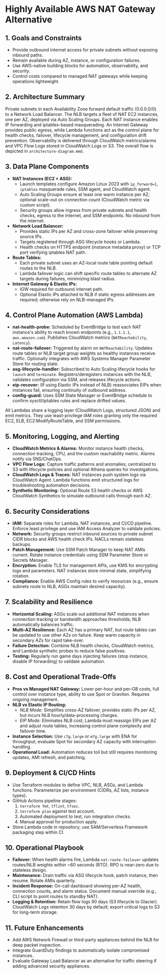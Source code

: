 # Highly Available AWS NAT Gateway Alternative

## 1. Goals and Constraints
- Provide outbound internet access for private subnets without exposing inbound paths.
- Remain available during AZ, instance, or configuration failures.
- Use AWS-native building blocks for automation, observability, and security.
- Control costs compared to managed NAT gateways while keeping operations lightweight.

## 2. Architecture Summary
Private subnets in each Availability Zone forward default traffic (0.0.0.0/0) to a Network Load Balancer. The NLB targets a fleet of NAT EC2 instances, one per AZ, deployed via Auto Scaling Groups. Each NAT instance enables IP forwarding and iptables-based masquerading. An Internet Gateway provides public egress, while Lambda functions act as the control plane for health checks, failover, lifecycle management, and configuration drift prevention. Observability is delivered through CloudWatch metrics/alarms and VPC Flow Logs stored in CloudWatch Logs or S3. The overall flow is depicted in `architecture-diagram.mmd`.

## 3. Data Plane Components
- **NAT Instances (EC2 + ASG):**
  - Launch templates configure Amazon Linux 2023 with `ip_forward=1`, `iptables` masquerade rules, SSM agent, and CloudWatch agent.
  - Auto Scaling Groups ensure at least one warm instance per AZ; optional scale-out on connection count (CloudWatch metric via custom script).
  - Security groups allow ingress from private subnets and health checks, egress to the internet, and SSM endpoints. No inbound from the internet.
- **Network Load Balancer:**
  - Provides static IPs per AZ and cross-zone failover while preserving source IPs.
  - Targets registered through ASG lifecycle hooks or Lambda.
  - Health checks on HTTPS endpoint (instance metadata proxy) or TCP port verifying iptables NAT path.
- **Route Tables:**
  - Each private subnet uses an AZ-local route table pointing default routes to the NLB.
  - Lambda failover logic can shift specific route tables to alternate AZ targets during failures, minimizing blast radius.
- **Internet Gateway & Elastic IPs:**
  - IGW required for outbound internet path.
  - Optional Elastic IPs attached to NLB if static egress addresses are required; otherwise rely on NLB-managed IPs.

## 4. Control Plane Automation (AWS Lambda)
- **nat-health-probe:** Scheduled by EventBridge to test each NAT instance's ability to reach known endpoints (e.g., `1.1.1.1`, `aws.amazon.com`). Publishes CloudWatch metrics (`NATReachability`, `Latency`).
- **nat-route-failover:** Triggered by alarm on `NATReachability`. Updates route tables or NLB target group weights so healthy instances receive traffic. Optionally integrates with AWS Systems Manager Parameter Store for routing state.
- **asg-lifecycle-handler:** Subscribed to Auto Scaling lifecycle hooks for `launch` and `terminate`. Registers/deregisters instances with the NLB, validates configuration via SSM, and releases lifecycle actions.
- **eip-recover:** (If using Elastic IPs instead of NLB) reassociates EIPs when instances fail, ensuring continuity of outbound address.
- **config-guard:** Uses SSM State Manager or EventBridge schedule to confirm sysctl/iptables rules and replace drifted values.

All Lambdas share a logging layer (CloudWatch Logs, structured JSON) and emit metrics. They use least-privilege IAM roles granting only the required EC2, ELB, EC2:ModifyRouteTable, and SSM permissions.

## 5. Monitoring, Logging, and Alerting
- **CloudWatch Metrics & Alarms:** Monitor instance health checks, connection tracking, CPU, and the custom reachability metric. Alarms notify via SNS/ChatOps.
- **VPC Flow Logs:** Capture traffic patterns and anomalies; centralized to S3 with lifecycle policies and optional Athena queries for investigations.
- **CloudWatch Logs & Traces:** NAT instances push system logs via CloudWatch Agent. Lambda functions emit structured logs for troubleshooting automation decisions.
- **Synthetic Monitoring:** Optional Route 53 health checks or AWS CloudWatch Synthetics to simulate outbound calls through each AZ.

## 6. Security Considerations
- **IAM:** Separate roles for Lambda, NAT instances, and CI/CD pipeline. Enforce least privilege and use IAM Access Analyzer to validate policies.
- **Network:** Security groups restrict inbound sources to private subnet CIDR blocks and AWS health check IPs. NACLs remain stateless backups.
- **Patch Management:** Use SSM Patch Manager to keep NAT AMIs current. Rotate instance credentials using SSM Parameter Store or Secrets Manager.
- **Encryption:** Enable TLS for management APIs, use KMS for encrypting logs and parameters. NAT instances store minimal state, simplifying rotation.
- **Compliance:** Enable AWS Config rules to verify resources (e.g., ensure subnets route to NLB, ASGs maintain desired capacity).

## 7. Scalability and Resilience
- **Horizontal Scaling:** ASGs scale out additional NAT instances when connection tracking or bandwidth approaches thresholds; NLB automatically balances traffic.
- **Multi-AZ Resilience:** Each AZ has a primary NAT, but route tables can be updated to use other AZs on failure. Keep warm capacity in secondary AZs for rapid take-over.
- **Failure Detection:** Combine NLB health checks, CloudWatch metrics, and Lambda synthetic probes to reduce false positives.
- **Testing:** Regularly run game days injecting failures (stop instance, disable IP forwarding) to validate automation.

## 8. Cost and Operational Trade-Offs
- **Pros vs Managed NAT Gateway:** Lower per-hour and per-GB costs, full control over instance type, ability to use Spot or Graviton. Requires ongoing management.
- **NLB vs Elastic IP Routing:**
  - *NLB Mode:* Simplifies cross-AZ failover, provides static IPs per AZ, but incurs NLB hourly/data-processing charges.
  - *EIP Mode:* Eliminates NLB cost; Lambda must reassign EIPs per AZ and adjust route tables, increasing control plane complexity and failover time.
- **Instance Selection:** Use `c7g.large` or `m7g.large` with ENA for throughput; evaluate Spot for secondary AZ capacity with interruption handling.
- **Operational Load:** Automation reduces toil but still requires monitoring updates, AMI refresh, and patching.

## 9. Deployment & CI/CD Hints
- Use Terraform modules to define VPC, NLB, ASGs, and Lambda functions. Parameterize per environment (CIDRs, AZ lists, instance types).
- GitHub Actions pipeline stages:
  1. `terraform fmt`, `tflint`, `tfsec`.
  2. `terraform plan` against test account.
  3. Automated deployment to test, run integration checks.
  4. Manual approval for production apply.
- Store Lambda code in repository; use SAM/Serverless Framework packaging step within CI.

## 10. Operational Playbook
- **Failover:** When health alarms fire, Lambda `nat-route-failover` updates routes/NLB weights within ~60 seconds (RTO). RPO is near-zero due to stateless design.
- **Maintenance:** Drain traffic via ASG lifecycle hook, patch instance, then resume. Rotate AMIs quarterly.
- **Incident Response:** On-call dashboard showing per-AZ health, connection counts, and alarm status. Document manual override (e.g., CLI script to point routes to standby NAT).
- **Logging & Retention:** Retain flow logs 90 days (S3 lifecycle to Glacier). CloudWatch Logs retention 30 days by default; export critical logs to S3 for long-term storage.

## 11. Future Enhancements
- Add AWS Network Firewall or third-party appliances behind the NLB for deep packet inspection.
- Integrate GuardDuty findings to automatically isolate compromised instances.
- Evaluate Gateway Load Balancer as an alternative for traffic steering if adding advanced security appliances.

